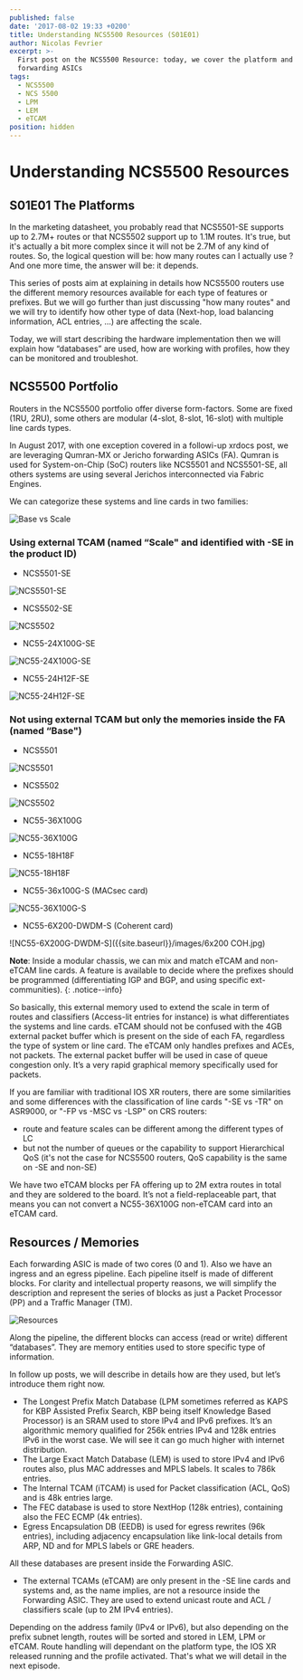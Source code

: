 ```yaml
---
published: false
date: '2017-08-02 19:33 +0200'
title: Understanding NCS5500 Resources (S01E01)
author: Nicolas Fevrier
excerpt: >-
  First post on the NCS5500 Resource: today, we cover the platform and the
  forwarding ASICs
tags:
  - NCS5500
  - NCS 5500
  - LPM
  - LEM
  - eTCAM
position: hidden
---
```


# Understanding NCS5500 Resources

## S01E01 The Platforms

In the marketing datasheet, you probably read that NCS5501-SE supports up to 2.7M+ routes or that NCS5502 support up to 1.1M routes. It's true, but it's actually a bit more complex since it will not be 2.7M of any kind of routes. So, the logical question will be: how many routes can I actually use ? And one more time, the answer will be: it depends.

This series of posts aim at explaining in details how NCS5500 routers use the different memory resources available for each type of features or prefixes. But we will go further than just discussing "how many routes" and we will try to identify how other type of data (Next-hop, load balancing information, ACL entries, ...) are affecting the scale.

Today, we will start describing the hardware implementation then we will explain how “databases” are used, how are working with profiles, how they can be monitored and troubleshot.

## NCS5500 Portfolio

Routers in the NCS5500 portfolio offer diverse form-factors. Some are fixed (1RU, 2RU), some others are modular (4-slot, 8-slot, 16-slot) with multiple line cards types.

In August 2017, with one exception covered in a followi-up xrdocs post, we are leveraging Qumran-MX or Jericho forwarding ASICs (FA). Qumran is used for System-on-Chip (SoC) routers like NCS5501 and NCS5501-SE, all others systems are using several Jerichos interconnected via Fabric Engines.

We can categorize these systems and line cards in two families:

![Base vs Scale]({{site.baseurl}}/images/base-scale.jpg)


### Using external TCAM (named “Scale" and identified with -SE in the product ID)

- NCS5501-SE

![NCS5501-SE]({{site.baseurl}}/images/5501-se.jpg)

- NCS5502-SE

![NCS5502 ]({{site.baseurl}}/images/5502-.jpg)
  
- NC55-24X100G-SE

![NC55-24X100G-SE]({{site.baseurl}}/images/24x100-se.jpg)

- NC55-24H12F-SE

![NC55-24H12F-SE]({{site.baseurl}}/images/24h12f-se.jpg)

### Not using external TCAM but only the memories inside the FA (named “Base")

- NCS5501

![NCS5501]({{site.baseurl}}/images/5501.jpg)

- NCS5502

![NCS5502 ]({{site.baseurl}}/images/5502-.jpg)

- NC55-36X100G

![NC55-36X100G]({{site.baseurl}}/images/36x100.jpg)

- NC55-18H18F

![NC55-18H18F]({{site.baseurl}}/images/18h18f.jpg)

- NC55-36x100G-S (MACsec card)

![NC55-36X100G-S]({{site.baseurl}}/images/36x100MACsec.jpg)

- NC55-6X200-DWDM-S (Coherent card)

![NC55-6X200G-DWDM-S]({{site.baseurl}}/images/6x200 COH.jpg)


**Note**: Inside a modular chassis, we can mix and match eTCAM and non-eTCAM line cards. A feature is available to decide where the prefixes should be programmed (differentiating IGP and BGP, and using specific ext-communities).
{: .notice--info}

So basically, this external memory used to extend the scale in term of routes and classifiers (Access-lit entries for instance) is what differentiates the systems and line cards. eTCAM should not be confused with the 4GB external packet buffer which is present on the side of each FA, regardless the type of system or line card. The eTCAM only handles prefixes and ACEs, not packets. The external packet buffer will be used in case of queue congestion only. It’s a very rapid graphical memory specifically used for packets.

If you are familiar with traditional IOS XR routers, there are some similarities and some differences with the classification of line cards "-SE vs -TR" on ASR9000, or "-FP vs -MSC vs -LSP" on CRS routers: 
- route and feature scales can be different among the different types of LC
- but not the number of queues or the capability to support Hierarchical QoS (it's not the case for NCS5500 routers, QoS capability is the same on -SE and non-SE)

We have two eTCAM blocks per FA offering up to 2M extra routes in total and they are soldered to the board. It’s not a field-replaceable part, that means you can not convert a NC55-36X100G non-eTCAM card into an eTCAM card.

## Resources / Memories

Each forwarding ASIC is made of two cores (0 and 1). Also we have an ingress and an egress pipeline. 
Each pipeline itself is made of different blocks. 
For clarity and intellectual property reasons, we will simplify the description and represent the series of blocks as just a Packet Processor (PP) and a Traffic Manager (TM).

![Resources]({{site.baseurl}}/images/resources.jpg)

Along the pipeline, the different blocks can access (read or write) different “databases”.
They are memory entities used to store specific type of information.

In follow up posts, we will describe in details how are they used, but let’s introduce them right now.

- The Longest Prefix Match Database (LPM sometimes referred as KAPS for KBP Assisted Prefix Search, KBP being itself Knowledge Based Processor) is an SRAM used to store IPv4 and IPv6 prefixes. It’s an algorithmic memory qualified for 256k entries IPv4 and 128k entries IPv6 in the worst case. We will see it can go much higher with internet distribution.
- The Large Exact Match Database (LEM) is used to store IPv4 and IPv6 routes also, plus MAC addresses and MPLS labels. It scales to 786k entries.
- The Internal TCAM (iTCAM) is used for Packet classification (ACL, QoS) and is 48k entries large.
- The FEC database is used to store NextHop (128k entries), containing also the FEC ECMP (4k entries).
- Egress Encapsulation DB (EEDB) is used for egress rewrites (96k entries), including adjacency encapsulation like link-local details from ARP, ND and for MPLS labels or GRE headers.

All these databases are present inside the Forwarding ASIC.

- The external TCAMs (eTCAM) are only present in the -SE line cards and systems and, as the name implies, are not a resource inside the Forwarding ASIC. They are used to extend unicast route and ACL / classifiers scale (up to 2M IPv4 entries).

Depending on the address family (IPv4 or IPv6), but also depending on the prefix subnet length, routes will be sorted and stored in LEM, LPM or eTCAM. Route handling will dependant on the platform type, the IOS XR released running and the profile activated. That's what we will detail in the next episode.
